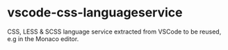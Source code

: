 # vscode-css-languageservice
CSS, LESS &amp; SCSS language service extracted from VSCode to be reused, e.g in the Monaco editor.
